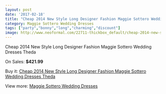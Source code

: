 ```yaml
---
layout: post
date: '2017-02-18'
title: "Cheap 2014 New Style Long Designer Fashion Maggie Sottero Wedding Dresses Theda"
category: Maggie Sottero Wedding Dresses
tags: ["party","bonny","long","charming","discount"]
image: http://www.neoformal.com/22711-thickbox_default/cheap-2014-new-style-long-designer-fashion-maggie-sottero-wedding-dresses-theda.jpg
---
```

Cheap 2014 New Style Long Designer Fashion Maggie Sottero Wedding Dresses Theda

On Sales: **$421.99**
<a href="https://www.neoformal.com/en/maggie-sottero-wedding-dresses-2014/7548-cheap-2014-new-style-long-designer-fashion-maggie-sottero-wedding-dresses-theda.html"><amp-img layout="responsive" width="600" height="600" src="//www.neoformal.com/22711-thickbox_default/cheap-2014-new-style-long-designer-fashion-maggie-sottero-wedding-dresses-theda.jpg" alt="Cheap 2014 New Style Long Designer Fashion Maggie Sottero Wedding Dresses Theda 0" /></a>
<a href="https://www.neoformal.com/en/maggie-sottero-wedding-dresses-2014/7548-cheap-2014-new-style-long-designer-fashion-maggie-sottero-wedding-dresses-theda.html"><amp-img layout="responsive" width="600" height="600" src="//www.neoformal.com/22713-thickbox_default/cheap-2014-new-style-long-designer-fashion-maggie-sottero-wedding-dresses-theda.jpg" alt="Cheap 2014 New Style Long Designer Fashion Maggie Sottero Wedding Dresses Theda 1" /></a>
<a href="https://www.neoformal.com/en/maggie-sottero-wedding-dresses-2014/7548-cheap-2014-new-style-long-designer-fashion-maggie-sottero-wedding-dresses-theda.html"><amp-img layout="responsive" width="600" height="600" src="//www.neoformal.com/22712-thickbox_default/cheap-2014-new-style-long-designer-fashion-maggie-sottero-wedding-dresses-theda.jpg" alt="Cheap 2014 New Style Long Designer Fashion Maggie Sottero Wedding Dresses Theda 2" /></a>

Buy it: [Cheap 2014 New Style Long Designer Fashion Maggie Sottero Wedding Dresses Theda](https://www.neoformal.com/en/maggie-sottero-wedding-dresses-2014/7548-cheap-2014-new-style-long-designer-fashion-maggie-sottero-wedding-dresses-theda.html "Cheap 2014 New Style Long Designer Fashion Maggie Sottero Wedding Dresses Theda")

View more: [Maggie Sottero Wedding Dresses](https://www.neoformal.com/en/123-maggie-sottero-wedding-dresses-2014 "Maggie Sottero Wedding Dresses")